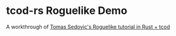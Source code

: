 # tcod-rs Roguelike Demo
A workthrough of [Tomas Sedovic's Roguelike tutorial in Rust + tcod](https://tomassedovic.github.io/roguelike-tutorial/index.html)
